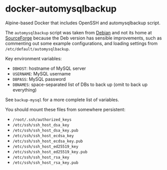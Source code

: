# docker-automysqlbackup

Alpine-based Docker that includes OpenSSH and automysqlbackup script.

The `automysqlbackup` script was taken from 
[Debian](https://packages.debian.org/stretch/automysqlbackup) and not its home at [SourceForge](https://sourceforge.net/projects/autopgsqlbackup/)
because the Deb version has sensible improvements, such as commenting out some example configurations, and loading settings from `/etc/default/automysqlbackup`.

Key environment variables:

* `DBHOST`: hostname of MySQL server
* `USERNAME`: MySQL username
* `DBPASS`: MySQL password
* `DBNAMES`: space-separated list of DBs to back up (omit to back up everything)

See `backup-mysql` for a more complete list of variables.

You should mount these files from somewhere persistent:

* `/root/.ssh/authorized_keys`
* `/etc/ssh/ssh_host_dsa_key`
* `/etc/ssh/ssh_host_dsa_key.pub`
* `/etc/ssh/ssh_host_ecdsa_key`
* `/etc/ssh/ssh_host_ecdsa_key.pub`
* `/etc/ssh/ssh_host_ed25519_key`
* `/etc/ssh/ssh_host_ed25519_key.pub`
* `/etc/ssh/ssh_host_rsa_key`
* `/etc/ssh/ssh_host_rsa_key.pub`

